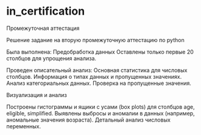 # in_certification
Промежуточная аттестация

Решение задание на вторую промежуточную аттестацию по python

Была выполнена:
Предобработка данных
Оставлены только первые 20 столбцов для упрощения анализа.

Проведен описательный анализ:
Основная статистика для числовых столбцов.
Информация о типах данных и пропущенных значениях.
Анализ категориальных данных.
Проверка на пропущенные значения.

Визуализация и анализ

Построены гистограммы и ящики с усами (box plots) для столбцов age, eligible, simplified.
Выявлены выбросы и аномалии в данных (например, аномальные значения возраста).
Детальный анализ числовых переменных.
